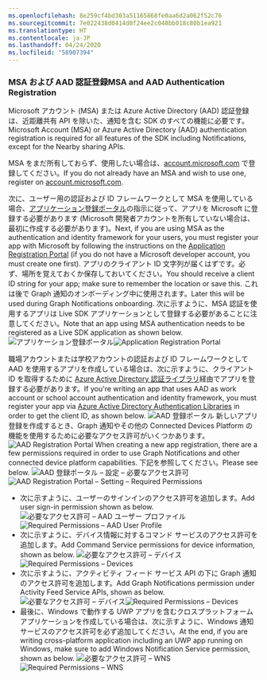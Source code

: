 ```yaml
---
ms.openlocfilehash: 8e259cf4bd303a51165868fe0aa6d2a062f52c76
ms.sourcegitcommit: 7e022438d0414d8f24ee2c048bb018c80b1ea921
ms.translationtype: HT
ms.contentlocale: ja-JP
ms.lasthandoff: 04/24/2020
ms.locfileid: "58907394"
---
```

### <a name="msa-and-aad-authentication-registration"></a><span data-ttu-id="08493-101">MSA および AAD 認証登録</span><span class="sxs-lookup"><span data-stu-id="08493-101">MSA and AAD Authentication Registration</span></span>

<span data-ttu-id="08493-102">Microsoft アカウント (MSA) または Azure Active Directory (AAD) 認証登録は、近距離共有 API を除いた、通知を含む SDK のすべての機能に必要です。</span><span class="sxs-lookup"><span data-stu-id="08493-102">Microsoft Account (MSA) or Azure Active Directory (AAD) authentication registration is required for all features of the SDK including Notifications, except for the Nearby sharing APIs.</span></span> 

<span data-ttu-id="08493-103">MSA をまだ所有しておらず、使用したい場合は、[account.microsoft.com](https://account.microsoft.com/account) で登録してください。</span><span class="sxs-lookup"><span data-stu-id="08493-103">If you do not already have an MSA and wish to use one, register on [account.microsoft.com](https://account.microsoft.com/account).</span></span>

<span data-ttu-id="08493-104">次に、ユーザー用の認証および ID フレームワークとして MSA を使用している場合、[アプリケーション登録ポータル](https://apps.dev.microsoft.com/)の指示に従って、アプリを Microsoft に登録する必要があります (Microsoft 開発者アカウントを所有していない場合は、最初に作成する必要があります)。</span><span class="sxs-lookup"><span data-stu-id="08493-104">Next, if you are using MSA as the authentication and identity framework for your users, you must register your app with Microsoft by following the instructions on the [Application Registration Portal](https://apps.dev.microsoft.com/) (if you do not have a Microsoft developer account, you must create one first).</span></span> <span data-ttu-id="08493-105">アプリのクライアント ID 文字列が届くはずです。必ず、場所を覚えておくか保存しておいてください。</span><span class="sxs-lookup"><span data-stu-id="08493-105">You should receive a client ID string for your app; make sure to remember the location or save this.</span></span> <span data-ttu-id="08493-106">これは後で Graph 通知のオンボーディング中に使用されます。</span><span class="sxs-lookup"><span data-stu-id="08493-106">Later this will be used during Graph Notifications onboarding.</span></span> <span data-ttu-id="08493-107">次に示すように、MSA 認証を使用するアプリは Live SDK アプリケーションとして登録する必要があることに注意してください。</span><span class="sxs-lookup"><span data-stu-id="08493-107">Note that an app using MSA authentication needs to be registered as a Live SDK application as shown below.</span></span>
<span data-ttu-id="08493-108">![アプリケーション登録ポータル](../../notifications/media/msa_app_registration/app_registration_portal.png)</span><span class="sxs-lookup"><span data-stu-id="08493-108">![Application Registration Portal](../../notifications/media/msa_app_registration/app_registration_portal.png)</span></span>

<span data-ttu-id="08493-109">職場アカウントまたは学校アカウントの認証および ID フレームワークとして AAD を使用するアプリを作成している場合は、次に示すように、クライアント ID を取得するために [Azure Active Directory 認証ライブラリ](https://docs.microsoft.com/azure/active-directory/develop/active-directory-authentication-libraries)経由でアプリを登録する必要があります。</span><span class="sxs-lookup"><span data-stu-id="08493-109">If you're writing an app that uses AAD as work account or school account authentication and identity framework, you must register your app via [Azure Active Directory Authentication Libraries](https://docs.microsoft.com/azure/active-directory/develop/active-directory-authentication-libraries) in order to get the client ID, as shown below.</span></span> 
 <span data-ttu-id="08493-110">![AAD 登録ポータル](../../notifications/media/aad_registration_portal/aad_registration_portal.png) 新しいアプリ登録を作成するとき、Graph 通知やその他の Connected Devices Platform の機能を使用するために必要なアクセス許可がいくつかあります。</span><span class="sxs-lookup"><span data-stu-id="08493-110">![AAD Registration Portal](../../notifications/media/aad_registration_portal/aad_registration_portal.png) When creating a new app registration, there are a few permissions required in order to use Graph Notifications and other connected device platform capabilities.</span></span> <span data-ttu-id="08493-111">下記を参照してください。</span><span class="sxs-lookup"><span data-stu-id="08493-111">Please see below.</span></span> 
<span data-ttu-id="08493-112">![AAD 登録ポータル – 設定 – 必要なアクセス許可](../../notifications/media/aad_registration_portal/aad_registration_portal_permissions.png)</span><span class="sxs-lookup"><span data-stu-id="08493-112">![AAD Registration Portal – Setting – Required Permissions](../../notifications/media/aad_registration_portal/aad_registration_portal_permissions.png)</span></span>
* <span data-ttu-id="08493-113">次に示すように、ユーザーのサインインのアクセス許可を追加します。</span><span class="sxs-lookup"><span data-stu-id="08493-113">Add user sign-in permission shown as below.</span></span>
<span data-ttu-id="08493-114">![必要なアクセス許可 – AAD ユーザー プロファイル](../../notifications/media/aad_registration_portal/permissions_1_user.png)</span><span class="sxs-lookup"><span data-stu-id="08493-114">![Required Permissions – AAD User Profile](../../notifications/media/aad_registration_portal/permissions_1_user.png)</span></span>
* <span data-ttu-id="08493-115">次に示すように、デバイス情報に対するコマンド サービスのアクセス許可を追加します。</span><span class="sxs-lookup"><span data-stu-id="08493-115">Add Command Service permissions for device information, shown as below.</span></span>
<span data-ttu-id="08493-116">![必要なアクセス許可 – デバイス](../../notifications/media/aad_registration_portal/permissions_2_devices.png)</span><span class="sxs-lookup"><span data-stu-id="08493-116">![Required Permissions – Devices](../../notifications/media/aad_registration_portal/permissions_2_devices.png)</span></span>
* <span data-ttu-id="08493-117">次に示すように、アクティビティ フィード サービス API の下に Graph 通知のアクセス許可を追加します。</span><span class="sxs-lookup"><span data-stu-id="08493-117">Add Graph Notifications permission under Activity Feed Service APIs, shown as below.</span></span>
<span data-ttu-id="08493-118">![必要なアクセス許可 – デバイス](../../notifications/media/aad_registration_portal/permissions_3_graph_notifications.png)</span><span class="sxs-lookup"><span data-stu-id="08493-118">![Required Permissions – Devices](../../notifications/media/aad_registration_portal/permissions_3_graph_notifications.png)</span></span>
* <span data-ttu-id="08493-119">最後に、Windows で動作する UWP アプリを含むクロスプラットフォーム アプリケーションを作成している場合は、次に示すように、Windows 通知サービスのアクセス許可を必ず追加してください。</span><span class="sxs-lookup"><span data-stu-id="08493-119">At the end, if you are writing cross-platform application including an UWP app running on Windows, make sure to add Windows Notification Service permission, shown as below.</span></span> 
<span data-ttu-id="08493-120">![必要なアクセス許可 – WNS](../../notifications/media/aad_registration_portal/permissions_4_wns_push.png)</span><span class="sxs-lookup"><span data-stu-id="08493-120">![Required Permissions – WNS](../../notifications/media/aad_registration_portal/permissions_4_wns_push.png)</span></span>
